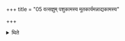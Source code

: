 +++
title = "05 वत्सज्ञुम् पशुकामस्य मूतकार्यमन्नाद्यकामस्य"

+++

<details><summary>थिते</summary>

5. (He prepares the Veda) of the size of the knee of a calf in the case of a (sacrificer) desirous of cattle; of the size of a winnowing basket in the case of a (sacrifier) desirous of food; one with three heads in the case of a (sacrificer) desirous of Brahman-lustre.
</details>
